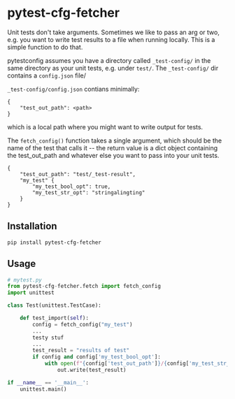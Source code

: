 # pytest-cfg-fetcher

Unit tests don't take arguments. Sometimes we like to pass an arg or two, e.g. you want to write test results to a file when running locally. This is a simple function to do that.

pytestconfig assumes you have a directory called `_test-config/` in the same directory as your unit tests, e.g. under `test/`. The `_test-config/` dir contains a `config.json` file/

`_test-config/config.json` contians minimally:

    {
        "test_out_path": <path>
    }

which is a local path where you might want to write output for tests.

The `fetch_config()` function takes a single argument, which should be the name of the test that calls it -- the return value is a dict object containing the test_out_path and whatever else you want to pass into your unit tests.

    {
        "test_out_path": "test/_test-result",
        "my_test" {
            "my_test_bool_opt": true,
            "my_test_str_opt": "stringalingting"
        }
    }

## Installation

	pip install pytest-cfg-fetcher

## Usage
```python
# mytest.py
from pytest-cfg-fetcher.fetch import fetch_config
import unittest

class Test(unittest.TestCase):

    def test_import(self):
        config = fetch_config("my_test")
        ...
        testy stuf
        ...
        test_result = "results of test"
        if config and config['my_test_bool_opt']:
            with open(f"{config['test_out_path']}/{config['my_test_str_opt']}.txt", "w+") as out:
                out.write(test_result)

if __name__ == '__main__':
    unittest.main()
